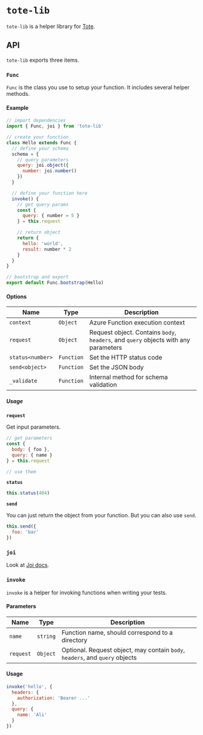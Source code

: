 # `tote-lib`

`tote-lib` is a helper library for [Tote](https://github.com/alizahid/tote).

## API

`tote-lib` exports three items.

### `Func`

`Func` is the class you use to setup your function. It includes several helper methods.

#### Example

```javascript
// import dependencies
import { Func, joi } from 'tote-lib'

// create your function
class Hello extends Func {
  // define your schema
  schema = {
    // query parameters
    query: joi.object({
      number: joi.number()
    })
  }

  // define your function here
  invoke() {
    // get query params
    const {
      query: { number = 5 }
    } = this.request

    // return object
    return {
      hello: 'world',
      result: number * 2
    }
  }
}

// bootstrap and export
export default Func.bootstrap(Hello)
```

#### Options

| Name             | Type       | Description                                                                         |
| ---------------- | ---------- | ----------------------------------------------------------------------------------- |
| `context`        | `Object`   | Azure Function execution context                                                    |
| `request`        | `Object`   | Request object. Contains `body`, `headers`, and `query` objects with any parameters |
| `status<number>` | `Function` | Set the HTTP status code                                                            |
| `send<object>`   | `Function` | Set the JSON body                                                                   |
| `_validate`      | `Function` | Internal method for schema validation                                               |

##### Usage

**`request`**

Get input parameters.

```javascript
// get parameters
const {
  body: { foo },
  query: { name }
} = this.request

// use them
```

**`status`**

```javascript
this.status(404)
```

**`send`**

You can just return the object from your function. But you can also use `send`.

```javascript
this.send({
  foo: 'bar'
})
```

### `joi`

Look at [Joi docs](https://github.com/hapijs/joi).

### `invoke`

`invoke` is a helper for invoking functions when writing your tests.

#### Parameters

| Name      | Type     | Description                                                                  |
| --------- | -------- | ---------------------------------------------------------------------------- |
| `name`    | `string` | Function name, should correspond to a directory                              |
| `request` | `Object` | Optional. Request object, may contain `body`, `headers`, and `query` objects |

#### Usage

```javascript
invoke('hello', {
  headers: {
    authorization: 'Bearer ...'
  },
  query: {
    name: 'Ali'
  }
})
```
